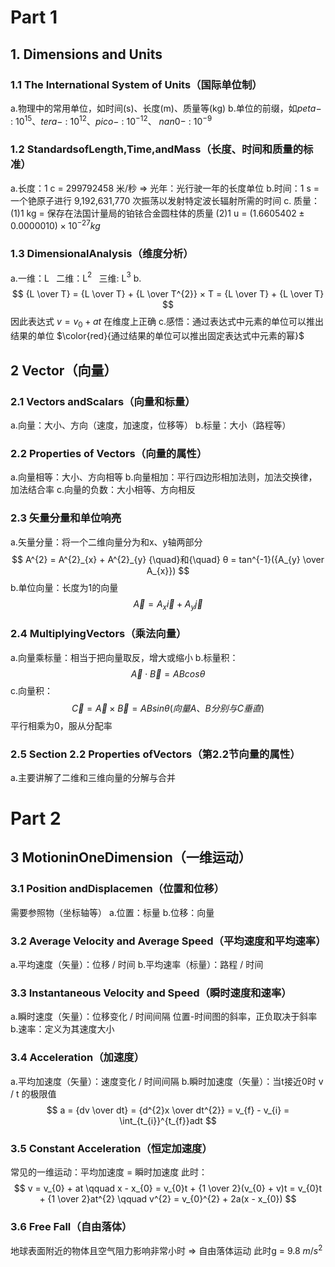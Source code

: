# Part 1


## 1. Dimensions and Units
### 1.1 The International System of Units（国际单位制）
a.物理中的常用单位，如时间(s)、长度(m)、质量等(kg)
b.单位的前缀，如$peta-$ : $10^{15}$、$tera-$ : $10^{12}$、$pico-$ : $10^{-12}$、 $nan0-$ : $10^{-9}$

### 1.2 StandardsofLength,Time,andMass（长度、时间和质量的标准）
a.长度：1 c = 299792458 米/秒 $\Rightarrow$ 光年：光行驶一年的长度单位
b.时间：1 s = 一个铯原子进行 9,192,631,770 次振荡以发射特定波长辐射所需的时间
c. 质量：(1)1 kg = 保存在法国计量局的铂铱合金圆柱体的质量
(2)1 u = $(1.660 540 2±0.000 001 0) × 10^{−27} kg$

### 1.3 DimensionalAnalysis（维度分析）
a.一维：L  $\;$  二维：L$^{2}$  $\;$  三维: L$^{3}$
b.
$$
{L \over T} = {L \over T} + {L \over T^{2}} × T = {L \over T} + {L \over T} 
$$
因此表达式 $v = v_{0} + at$ 在维度上正确
c.感悟：通过表达式中元素的单位可以推出结果的单位
$\color{red}{通过结果的单位可以推出固定表达式中元素的幂}$


## 2 Vector（向量）
### 2.1 Vectors andScalars（向量和标量）
a.向量：大小、方向（速度，加速度，位移等）
b.标量：大小（路程等）

### 2.2 Properties of Vectors（向量的属性）
a.向量相等：大小、方向相等
b.向量相加：平行四边形相加法则，加法交换律，加法结合率
c.向量的负数：大小相等、方向相反

### 2.3 矢量分量和单位响亮
a.矢量分量：将一个二维向量分为和x、y轴两部分
$$
A^{2} = A^{2}_{x} + A^{2}_{y}  {\quad}和{\quad}  θ = tan^{-1}({A_{y} \over A_{x}})
$$
b.单位向量：长度为1的向量
$$
\overrightarrow{A} = A_{x}\overrightarrow{i} + A_{y}\overrightarrow{j}
$$

### 2.4 MultiplyingVectors（乘法向量）
a.向量乘标量：相当于把向量取反，增大或缩小
b.标量积：
$$
\overrightarrow{A} \cdot \overrightarrow{B} = ABcosθ
$$
c.向量积：
$$
\overrightarrow{C} = \overrightarrow{A} \times \overrightarrow{B} = ABsinθ (向量A、B分别与C垂直)
$$
平行相乘为0，服从分配率

### 2.5 Section 2.2 Properties ofVectors（第2.2节向量的属性）
a.主要讲解了二维和三维向量的分解与合并



# Part 2


## 3 MotioninOneDimension（一维运动）

### 3.1 Position andDisplacemen（位置和位移）
需要参照物（坐标轴等）
a.位置：标量
b.位移：向量

### 3.2 Average Velocity and Average Speed（平均速度和平均速率）
a.平均速度（矢量）：位移 / 时间
b.平均速率（标量）：路程 / 时间

### 3.3 Instantaneous Velocity and Speed（瞬时速度和速率）
a.瞬时速度（矢量）：位移变化 / 时间间隔
    位置-时间图的斜率，正负取决于斜率
b.速率：定义为其速度大小

### 3.4 Acceleration（加速度）
a.平均加速度（矢量）：速度变化 / 时间间隔
b.瞬时加速度（矢量）：当t接近0时 v / t 的极限值
$$
a = {dv \over dt} = {d^{2}x \over dt^{2}} = v_{f} - v_{i} = \int_{t_{i}}^{t_{f}}adt
$$

### 3.5 Constant Acceleration（恒定加速度）
常见的一维运动：平均加速度 = 瞬时加速度
此时：
$$
v = v_{0} + at
\qquad
x - x_{0} = v_{0}t + {1 \over 2}(v_{0} + v)t = v_{0}t + {1 \over 2}at^{2}
\qquad
v^{2} = v_{0}^{2} + 2a(x - x_{0})
$$

### 3.6 Free Fall（自由落体）
地球表面附近的物体且空气阻力影响非常小时 $\Rightarrow$ 自由落体运动
此时g = 9.8 $m/s^{2}$
